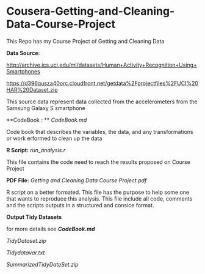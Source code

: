 # Cousera-Getting-and-Cleaning-Data-Course-Project
This  Repo has my Course Project  of Getting and  Cleaning Data

**Data Source:**

http://archive.ics.uci.edu/ml/datasets/Human+Activity+Recognition+Using+Smartphones

https://d396qusza40orc.cloudfront.net/getdata%2Fprojectfiles%2FUCI%20HAR%20Dataset.zip

This source data represent data collected from the accelerometers from the Samsung Galaxy S smartphone

**CodeBook : **  _*CodeBook.md*_

Code book that describes the variables, the data, and any transformations or work erformed to clean up the data

**R Script:** _*run_analysis.r*_

This file contains the code need to reach the results proposed on Course Project

**PDF File:** _*Getting and Cleaning Data Course Project.pdf*_

R script on a better formated. This file has the purpose to help some one that wants to reproduce this analysis.
This file include all code, comments and the scripts outputs in a structured and consice format.

**Output Tidy Datasets**

for more details see _**CodeBook.md**_

_*TidyDataset.zip*_

_*Tidydatavar.txt*_ 

_*SummarizedTidyDateSet.zip*_ 



